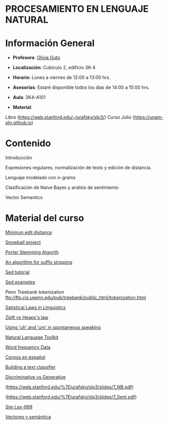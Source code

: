 # PROCESAMIENTO EN LENGUAJE NATURAL

# Información General

- **Profesora**: [Olivia Gutú](https://github.com/oliviagutu)

- **Localización**: Cubículo 2, edificio 3K-4

- **Horario**: Lunes a viernes de 12:00 a 13:00 hrs.

- **Asesorías**: Estaré disponible todos los días de 14:00 a 15:00 hrs. 

- **Aula**: 3K4-A101

- **Material**: 
   
Libro (https://web.stanford.edu/~jurafsky/slp3/)
Curso Julio (https://unam-pln.github.io)


# Contenido

Introducción

Expresiones regulares, normalización de texto y edición de distancia.

Lenguaje modelado con n-grams

Clasificación de Naive Bayes y análsis de sentimiento 

Vector Semantics

# Material del curso

[Minimun edit distance](https://eclass.uoa.gr/modules/document/file.php/D464/Σημειώσεις-Αρθρα/1.JonesPevz-ch6dynprogBio.pdf)

[Snowball project](http://snowballstem.org)

[Porter Stemming Algorith](https://tartarus.org/martin/PorterStemmer/)

[An algorithm for suffix stripping](https://www.cs.toronto.edu/~frank/csc2501/Readings/R2_Porter/Porter-1980.pdf)

[Sed tutorial](http://www.grymoire.com/Unix/Sed.html)

[Sed examples](http://sed.sourceforge.net/sed1line.txt)

Penn Treebank tokenization ftp://ftp.cis.upenn.edu/pub/treebank/public_html/tokenization.html

[Satistical Laws in Linguistics](https://arxiv.org/pdf/1502.03296.pdf)

[Zipft vs Heaps's law](http://boytsov.info/pubs/heaps2zipf.pdf)

[Using 'uh' and 'um' in spontaneous speaking](http://www.columbia.edu/~rmk7/HC/HC_Readings/Clark_Fox.pdf)

[Natural Language Toolkit](https://www.nltk.org)

[Word frequency Data](https://www.wordfrequency.info)

[Corpus en español](http://www.corpusdelespanol.org/compare_corpes.asp)

[Building a text classifier](https://www.thinkful.com/projects/building-a-text-classifier-using-naive-bayes-499/)

[Discriminative vs Generative](http://papers.nips.cc/paper/2020-on-discriminative-vs-generative-classifiers-a-comparison-of-logistic-regression-and-naive-bayes.pdf)

(https://web.stanford.edu/%7Ejurafsky/slp3/slides/7_NB.pdf)

(https://web.stanford.edu/%7Ejurafsky/slp3/slides/7_Sent.pdf)

[Sim Lex-999](https://fh295.github.io/simlex.html)

[Vectores y semántica](CHARLAFINAL.pdf)
